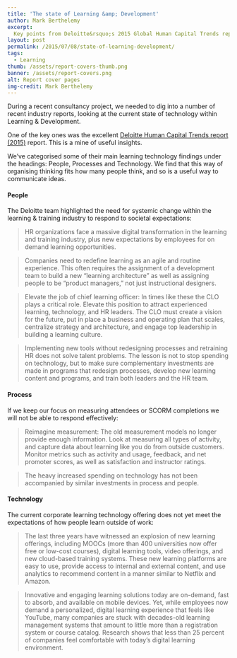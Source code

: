 ```yaml
---
title: 'The state of Learning &amp; Development'
author: Mark Berthelemy
excerpt:
  Key points from Deloitte&rsquo;s 2015 Global Human Capital Trends report
layout: post
permalink: /2015/07/08/state-of-learning-development/
tags:
  - Learning
thumb: /assets/report-covers-thumb.png
banner: /assets/report-covers.png
alt: Report cover pages
img-credit: Mark Berthelemy
---
```

During a recent consultancy project, we needed to dig into a number of recent industry reports, looking at the current state of technology within Learning &amp; Development.

One of the key ones was the excellent <a href="http://www2.deloitte.com/us/en/pages/human-capital/articles/introduction-human-capital-trends.html" target="_blank">Deloitte Human Capital Trends report (2015)</a> report. This is a mine of useful insights.

We&rsquo;ve categorised some of their main learning technology findings under the headings: People, Processes and Technology. We find that this way of organising thinking fits how many people think, and so is a useful way to communicate ideas.

#### People

The Deloitte team highlighted the need for systemic change within the learning &amp; training industry to respond to societal expectations:

> HR organizations face a massive digital transformation in the learning and training industry, plus new expectations by employees for on demand learning opportunities.

> Companies need to redefine learning as an agile and routine experience. This often requires the assignment of a development team to build a new &ldquo;learning architecture&rdquo; as well as assigning people to be &ldquo;product managers,&rdquo; not just instructional designers.

> Elevate the job of chief learning officer: In times like these the CLO plays a critical role. Elevate this position to attract experienced learning, technology, and HR leaders. The CLO must create a vision for the future, put in place a business and operating plan that scales, centralize strategy and architecture, and engage top leadership in building a learning culture.

> Implementing new tools without redesigning processes and retraining HR does not solve talent problems. The lesson is not to stop spending on technology, but to make sure complementary investments are made in programs that redesign processes, develop new learning content and programs, and train both leaders and the HR team.

#### Process

If we keep our focus on measuring attendees or SCORM completions we will not be able to respond effectively:

> Reimagine measurement: The old measurement models no longer provide enough information. Look at measuring all types of activity, and capture data about learning like you do from outside customers. Monitor metrics such as activity and usage, feedback, and net promoter scores, as well as satisfaction and instructor ratings.

> The heavy increased spending on technology has not been accompanied by similar investments in process and people.

#### Technology

The current corporate learning technology offering does not yet meet the expectations of how people learn outside of work:

> The last three years have witnessed an explosion of new learning offerings, including MOOCs (more than 400 universities now offer free or low-cost courses), digital learning tools, video offerings, and new cloud-based training systems. These new learning platforms are easy to use, provide access to internal and external content, and use analytics to recommend content in a manner similar to Netflix and Amazon.

> Innovative and engaging learning solutions today are on-demand, fast to absorb, and available on mobile devices. Yet, while employees now demand a personalized, digital learning experience that feels like YouTube, many companies are stuck with decades-old learning management systems that amount to little more than a registration system or course catalog. Research shows that less than 25 percent of companies feel comfortable with today&rsquo;s digital learning environment.
